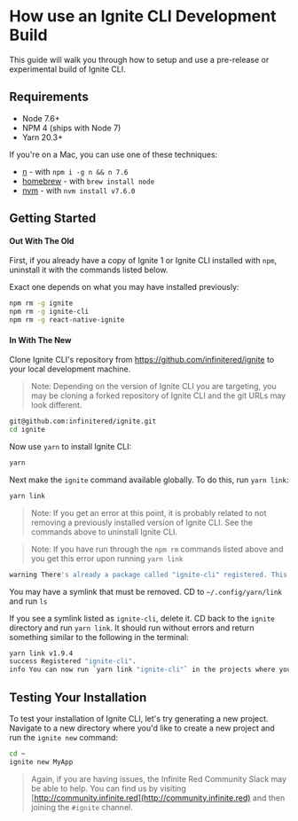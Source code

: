 # How use an Ignite CLI Development Build

This guide will walk you through how to setup and use a pre-release or experimental build of Ignite CLI.

## Requirements

* Node 7.6+
* NPM 4 (ships with Node 7)
* Yarn 20.3+

If you're on a Mac, you can use one of these techniques:

* [n](https://github.com/tj/n) - with `npm i -g n && n 7.6`
* [homebrew](https://brew.sh/) - with `brew install node`
* [nvm](https://github.com/creationix/nvm) - with `nvm install v7.6.0`


## Getting Started

#### Out With The Old

First, if you already have a copy of Ignite 1 or Ignite CLI installed with `npm`, uninstall it with the commands listed below.

Exact one depends on what you may have installed previously:

```sh
npm rm -g ignite
npm rm -g ignite-cli
npm rm -g react-native-ignite
```

#### In With The New

Clone Ignite CLI's repository from https://github.com/infinitered/ignite to your local development machine.

> Note: Depending on the version of Ignite CLI you are targeting, you may be cloning a forked repository of Ignite CLI and the git URLs may look different.

```sh
git@github.com:infinitered/ignite.git
cd ignite
```

Now use `yarn` to install Ignite CLI:

```sh
yarn
```

Next make the `ignite` command available globally. To do this, run `yarn link`:

```sh
yarn link
```

> Note: If you get an error at this point, it is probably related to not removing a previously installed version of Ignite CLI. See the commands above to uninstall Ignite CLI. 

> Note: If you have run through the `npm rm` commands listed above and you get this error upon running `yarn link`

  ```sh
  warning There's already a package called "ignite-cli" registered. This command has had no effect. If this command was run in another folder with the same name, the other folder is still linked. Please run yarn unlink in the other folder if you want to register this folder.
  ```

  You may have a symlink that must be removed. CD to `~/.config/yarn/link` and run `ls`

  If you see a symlink listed as `ignite-cli`, delete it. CD back to the `ignite` directory and run `yarn link`. It should run without errors and return something similar to the following in the terminal:

  ```sh
  yarn link v1.9.4
  success Registered "ignite-cli".
  info You can now run `yarn link "ignite-cli"` in the projects where you want to use this package and it will be used instead.
  ```

## Testing Your Installation

To test your installation of Ignite CLI, let's try generating a new project. Navigate to a new directory where you'd like to create a new project and run the `ignite new` command:

```sh
cd ~
ignite new MyApp
```

> Again, if you are having issues, the Infinite Red Community Slack may be able to help. You can find us by visiting [http://community.infinite.red](http://community.infinite.red) and then joining the `#ignite` channel.
